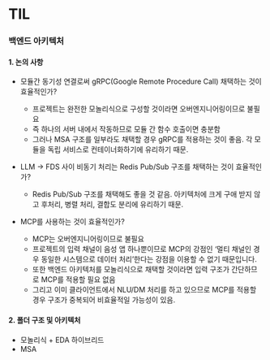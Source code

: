 # TIL

### 백엔드 아키텍처



#### 1. 논의 사항
- 모듈간 동기성 연결로써 gRPC(Google Remote Procedure Call) 채택하는 것이 효율적인가?
  - 프로젝트는 완전한 모놀리식으로 구성할 것이라면 오버엔지니어링이므로 불필요
  - 즉 하나의 서버 내에서 작동하므로 모듈 간 함수 호출이면 충분함
  - 그러나 MSA 구조를 일부라도 채택할 경우 gRPC를 적용하는 것이 좋음. 각 모듈을 독립 서비스로 컨테이너화하기에 유리하기 때문.
  
- LLM → FDS 사이 비동기 처리는 Redis Pub/Sub 구조를 채택하는 것이 효율적인가?
  - Redis Pub/Sub 구조를 채택해도 좋을 것 같음. 아키텍처에 크게 구애 받지 않고 후처리, 병렬 처리, 결합도 분리에 유리하기 때문.
   
- MCP를 사용하는 것이 효율적인가?
  - MCP는 오버엔지니어링이므로 불필요
  - 프로젝트의 입력 채널이 음성 앱 하나뿐이므로 MCP의 강점인 ‘멀티 채널인 경우 동일한 시스템으로 데이터 처리’한다는 강점을 이용할 수 없기 때문입니다.
  - 또한 백엔드 아키텍처를 모놀리식으로 채택할 것이라면 입력 구조가 간단하므로 MCP를 적용할 필요 없음
  - 그리고 이미 클라이언트에서 NLU/DM 처리를 하고 있으므로 MCP를 적용할 경우 구조가 중복되어 비효율적일 가능성이 있음.

 

#### 2. 폴더 구조 및 아키텍처
- 모놀리식 + EDA 하이브리드
- MSA
